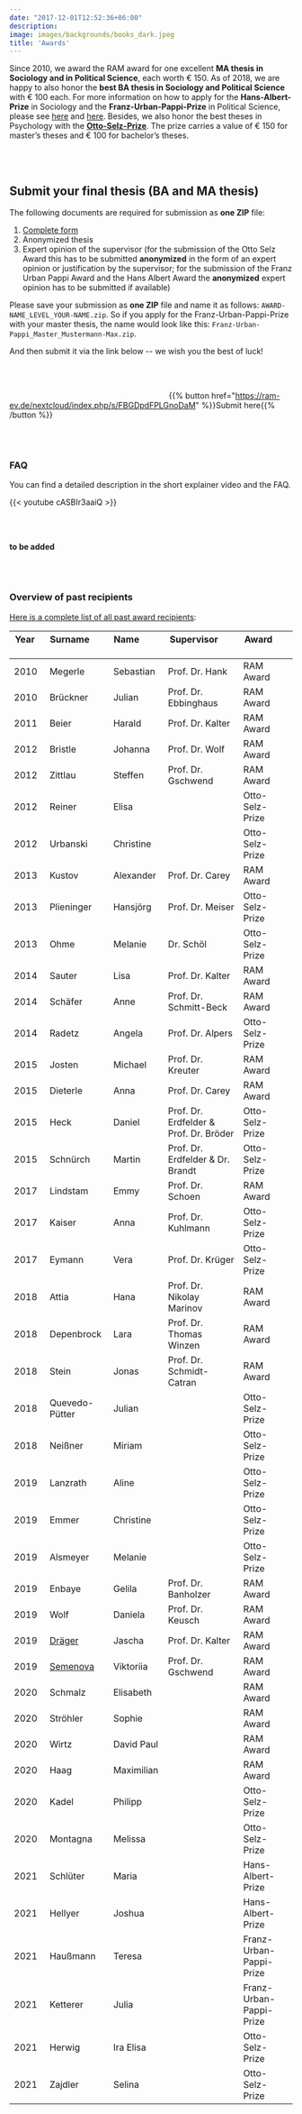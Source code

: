 ```yaml
---
date: "2017-12-01T12:52:36+06:00"
description: 
image: images/backgrounds/books_dark.jpeg
title: 'Awards'
---
```



Since 2010, we award the RAM award for one excellent **MA thesis in Sociology and in Political Science**, each worth € 150. As of 2018, we are happy to also honor the **best BA thesis in Sociology and Political Science** with € 100 each. For more information on how to apply for the **Hans-Albert-Prize** in Sociology and the **Franz-Urban-Pappi-Prize** in Political Science, please see [here](/files/RAM_Call_2021_Bachelor.pdf) and [here](/files/RAM_Call_2021_Master.pdf). Besides, we also honor the best theses in Psychology with the [**Otto-Selz-Prize**](/files/Ausschreibung_OttoSelzPrizee-2021.pdf). The prize carries a value of € 150 for master’s theses and € 100 for bachelor’s theses.

<br /> &nbsp;

## Submit your final thesis (BA and MA thesis)

The following documents are required for submission as **one ZIP** file:

1. [Complete form](/files/RAM_form_submission.pdf)
2. Anonymized thesis
3. Expert opinion of the supervisor (for the submission of the Otto Selz Award this has to be submitted **anonymized** in the form of an expert opinion or justification by the supervisor; for the submission of the Franz Urban Pappi Award and the Hans Albert Award the **anonymized** expert opinion has to be submitted if available)

Please save your submission as **one ZIP** file and name it as follows: `AWARD-NAME_LEVEL_YOUR-NAME.zip`. So if you apply for the Franz-Urban-Pappi-Prize with your master thesis, the name would look like this: `Franz-Urban-Pappi_Master_Mustermann-Max.zip`.

<!-- > Attention: Submissions for the Otto Selz Award can only be submitted via the supervisor. Unfortunately, no self-nominations can be accepted here.-->

And then submit it via the link below -- we wish you the best of luck!

<br /> &nbsp;

&nbsp; &nbsp; &nbsp;  &nbsp; &nbsp; &nbsp; &nbsp; &nbsp; &nbsp;  &nbsp; &nbsp; &nbsp; &nbsp; &nbsp; &nbsp;  &nbsp; &nbsp; &nbsp;  &nbsp; &nbsp; &nbsp;  &nbsp; &nbsp; &nbsp; &nbsp; &nbsp; &nbsp;  &nbsp; &nbsp; &nbsp; &nbsp; &nbsp; &nbsp;  &nbsp; &nbsp; &nbsp; {{% button href="https://ram-ev.de/nextcloud/index.php/s/FBGDpdFPLGnoDaM" %}}Submit here{{% /button %}}

<br /> &nbsp;

### FAQ

You can find a detailed description in the short explainer video and the FAQ.

{{< youtube cASBIr3aaiQ >}}

<br /> &nbsp;

**to be added**

<br /> &nbsp;

### Overview of past recipients

[Here is a complete list of all past award recipients](/files/reports/overview_award_en.html):

| Year &nbsp; &nbsp; &nbsp; &nbsp; &nbsp; | Surname      &nbsp; &nbsp; &nbsp; &nbsp; &nbsp; | Name   &nbsp; &nbsp; &nbsp; &nbsp; &nbsp; | Supervisor                    &nbsp; &nbsp; &nbsp; &nbsp; &nbsp; &nbsp;  &nbsp; &nbsp; &nbsp; &nbsp; &nbsp;| Award          &nbsp; &nbsp; &nbsp; &nbsp; &nbsp; |
|------|----------------|-----------|----------------------------------------|-----------------|
| 2010 | Megerle        | Sebastian | Prof. Dr. Hank                         | RAM Award       |
| 2010 | Brückner       | Julian    | Prof. Dr. Ebbinghaus                   | RAM Award       |
| 2011 | Beier          | Harald    | Prof. Dr. Kalter                       | RAM Award       |
| 2012 | Bristle        | Johanna   | Prof. Dr. Wolf                         | RAM Award       |
| 2012 | Zittlau        | Steffen   | Prof. Dr. Gschwend                     | RAM Award       |
| 2012 | Reiner         | Elisa     |                                        | Otto-Selz-Prize |
| 2012 | Urbanski       | Christine |                                        | Otto-Selz-Prize |
| 2013 | Kustov         | Alexander | Prof. Dr. Carey                        | RAM Award       |
| 2013 | Plieninger     | Hansjörg  | Prof. Dr. Meiser                       | Otto-Selz-Prize |
| 2013 | Ohme           | Melanie   | Dr. Schöl                              | Otto-Selz-Prize |
| 2014 | Sauter         | Lisa      | Prof. Dr. Kalter                       | RAM Award       |
| 2014 | Schäfer        | Anne      | Prof. Dr. Schmitt-Beck                 | RAM Award       |
| 2014 | Radetz         | Angela    | Prof. Dr. Alpers                       | Otto-Selz-Prize |
| 2015 | Josten         | Michael   | Prof. Dr. Kreuter                      | RAM Award       |
| 2015 | Dieterle       | Anna      | Prof. Dr. Carey                        | RAM Award       |
| 2015 | Heck           | Daniel    | Prof. Dr. Erdfelder & Prof. Dr. Bröder | Otto-Selz-Prize |
| 2015 | Schnürch       | Martin    | Prof. Dr. Erdfelder & Dr. Brandt       | Otto-Selz-Prize |
| 2017 | Lindstam       | Emmy      | Prof. Dr. Schoen                       | RAM Award       |
| 2017 | Kaiser         | Anna      | Prof. Dr. Kuhlmann                     | Otto-Selz-Prize |
| 2017 | Eymann         | Vera      | Prof. Dr. Krüger                       | Otto-Selz-Prize |
| 2018 | Attia          | Hana      | Prof. Dr. Nikolay Marinov              | RAM Award       |
| 2018 | Depenbrock     | Lara      | Prof. Dr. Thomas Winzen                | RAM Award       |
| 2018 | Stein          | Jonas     | Prof. Dr. Schmidt-Catran               | RAM Award       |
| 2018 | Quevedo-Pütter | Julian    |                                        | Otto-Selz-Prize |
| 2018 | Neißner        | Miriam    |                                        | Otto-Selz-Prize |
| 2019 | Lanzrath       | Aline     |                                        | Otto-Selz-Prize |
| 2019 | Emmer          | Christine |                                        | Otto-Selz-Prize |
| 2019 | Alsmeyer       | Melanie   |                                        | Otto-Selz-Prize |
| 2019 | Enbaye         | Gelila    | Prof. Dr. Banholzer                    | RAM Award       |
| 2019 | Wolf           | Daniela   | Prof. Dr. Keusch                       | RAM Award       |
| 2019 | [Dräger](https://www.gesis.org/institut/mitarbeiterverzeichnis/person/?tx_gextstaffdir_staffdirectory%5Bemail%5D=Jascha.Draeger%40gesis.org&tx_gextstaffdir_staffdirectory%5Baction%5D=details&tx_gextstaffdir_staffdirectory%5Bcontroller%5D=Index&cHash=bee5d5b92b9e8e6b1359896a4479c275)         | Jascha    | Prof. Dr. Kalter                       | RAM Award       |
| 2019 | [Semenova](http://polecon.sowi.uni-mannheim.de/unser_team/Viktoriia%20Semenova/)       | Viktoriia | Prof. Dr. Gschwend                     | RAM Award       |
| 2020 | Schmalz           | Elisabeth   |                       | RAM Award      |
| 2020 | Ströhler           | Sophie   |                        | RAM Award      |
| 2020 | Wirtz           | David Paul   |                        | RAM Award      |
| 2020 | Haag           | Maximilian   |                        | RAM Award      |
| 2020 | Kadel           | Philipp   |                     | Otto-Selz-Prize       |
| 2020 | Montagna           | Melissa   |                        | Otto-Selz-Prize  |
| 2021 | Schlüter           | Maria   |                   | Hans-Albert-Prize       |
| 2021 | Hellyer           | Joshua    |                      | Hans-Albert-Prize   |
| 2021 | Haußmann           | Teresa   |                       | Franz-Urban-Pappi-Prize       |
| 2021 | Ketterer           | Julia   |                | Franz-Urban-Pappi-Prize      |
| 2021 | Herwig           | Ira Elisa   |                      | Otto-Selz-Prize      |
| 2021 | Zajdler           | Selina   |                    | Otto-Selz-Prize       |

